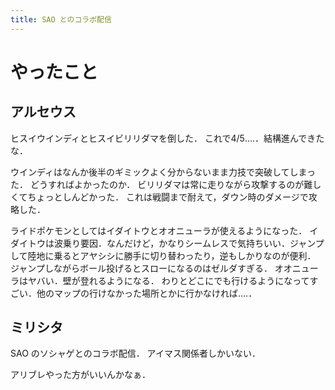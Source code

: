 ```yaml
---
title: SAO とのコラボ配信
---
```


# やったこと

## アルセウス

ヒスイウインディとヒスイビリリダマを倒した．
これで4/5‥‥．結構進んできたな．

ウインディはなんか後半のギミックよく分からないまま力技で突破してしまった．
どうすればよかったのか．
ビリリダマは常に走りながら攻撃するのが難しくてちょっとしんどかった．
これは戦闘まで耐えて，ダウン時のダメージで攻略した．

ライドポケモンとしてはイダイトウとオオニューラが使えるようになった．
イダイトウは波乗り要因．なんだけど，かなりシームレスで気持ちいい．ジャンプして陸地に乗るとアヤシシに勝手に切り替わったり，逆もしかりなのが便利．
ジャンプしながらボール投げるとスローになるのはゼルダすぎる．
オオニューラはヤバい．壁が登れるようになる．
わりとどこにでも行けるようになってすごい．他のマップの行けなかった場所とかに行かなければ‥‥．

## ミリシタ

SAO のソシャゲとのコラボ配信．
アイマス関係者しかいない．

アリブレやった方がいいんかなぁ．
